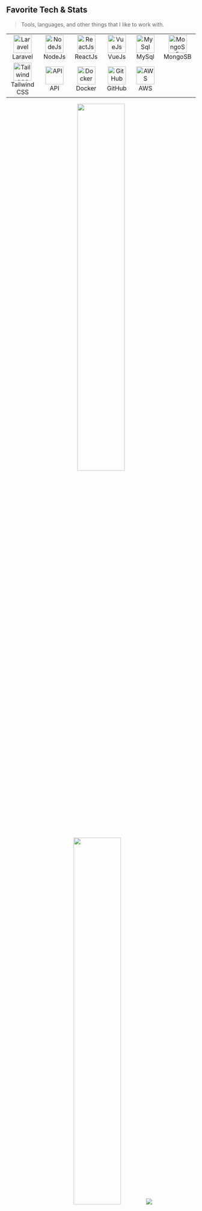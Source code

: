 <!--
**theshreyanshpanchal/theshreyanshpanchal** is a ✨ _special_ ✨ repository because its `README.md` (this file) appears on your GitHub profile.

Here are some ideas to get you started:

- 🔭 I’m currently working on ...
- 🌱 I’m currently learning ...
- 👯 I’m looking to collaborate on ...
- 🤔 I’m looking for help with ...
- 💬 Ask me about ...
- 📫 How to reach me: ...
- 😄 Pronouns: ...
- ⚡ Fun fact: ...
-->

<h2 align="left" id="theshreyanshpanchal-tech">Favorite Tech & Stats</h2>

> Tools, languages, and other things that I like to work with.

<table style="margin-left: auto; margin-right: auto;">
  <tr>
    <td align="center" width="134">
      <a href="#theshreyanshpanchal-tech">
        <img src="https://static-00.iconduck.com/assets.00/laravel-icon-1990x2048-xawylrh0.png" width="48" height="48" alt="Laravel" />
      </a>
      <br>Laravel
    </td>
    <td align="center" width="134">
      <a href="#theshreyanshpanchal-tech">
        <img src="https://static-00.iconduck.com/assets.00/node-js-icon-454x512-nztofx17.png" width="48" height="48" alt="NodeJs" />
      </a>
      <br>NodeJs
    </td>
    <td align="center" width="134">
      <a href="#theshreyanshpanchal-tech">
        <img src="https://cdn4.iconfinder.com/data/icons/logos-3/600/React.js_logo-512.png" width="48" height="48" alt="ReactJs" />
      </a>
      <br>ReactJs
    </td>
    <td align="center" width="134">
      <a href="#theshreyanshpanchal-tech">
        <img src="https://upload.wikimedia.org/wikipedia/commons/f/f1/Vue.png" width="48" height="48" alt="VueJs" />
      </a>
      <br>VueJs
    </td>
    <td align="center" width="134">
      <a href="#theshreyanshpanchal-tech">
        <img src="https://cdn.freebiesupply.com/logos/large/2x/mysql-1-logo-png-transparent.png" width="48" height="48" alt="MySql" />
      </a>
      <br>MySql
    </td>
    <td align="center" width="134">
      <a href="#theshreyanshpanchal-tech">
        <img src="https://seeklogo.com/images/M/mongodb-logo-D13D67C930-seeklogo.com.png" width="48" height="48" alt="MongoSB" />
      </a>
      <br>MongoSB
    </td>
  </tr>
  <tr>
    <td align="center" width="134">
      <a href="#theshreyanshpanchal-tech">
        <img src="https://shadowblood.gallerycdn.vsassets.io/extensions/shadowblood/tailwind-moon/3.0.2/1673948732518/Microsoft.VisualStudio.Services.Icons.Default" width="48" height="48" alt="Tailwind CSS" />
      </a>
      <br>Tailwind CSS
    </td>
    <td align="center" width="134">
      <a href="#theshreyanshpanchal-tech">
        <img src="https://uxwing.com/wp-content/themes/uxwing/download/brands-and-social-media/postman-icon.png" width="48" height="48" alt="API" />
      </a>
      <br>API
    </td>
   <td align="center" width="134">
      <a href="#theshreyanshpanchal-tech">
        <img src="https://cdn-ilaeled.nitrocdn.com/xjlTIzzcFlDZkNcCPnCAGIxXrnjmbkuM/assets/images/optimized/wp-content/uploads/2024/01/bec398d83c44b64cd8f6a6ed56f1c4c3.icon-docker-square.svg" width="48" height="48" alt="Docker" />
      </a>
      <br>Docker
    </td>
    <td align="center" width="134">
      <a href="#theshreyanshpanchal-tech">
        <img src="https://cdn-icons-png.flaticon.com/512/25/25231.png" width="48" height="48" alt="GitHub" />
      </a>
      <br>GitHub
    </td>
    <td align="center" width="134">
      <a href="#theshreyanshpanchal-tech">
        <img src="https://uxwing.com/wp-content/themes/uxwing/download/brands-and-social-media/aws-icon.png" width="48" height="48" alt="AWS" />
      </a>
      <br>AWS
    </td>
  </tr>
</table>

<p align="center">
  <img height="50%" width="auto" src ="https://github-readme-stats.vercel.app/api?username=theshreyanshpanchal&show_icons=true&count_private=true&theme=tokyonight&hide_border=true&hide=issues,contribs&bg_color=00000000">
  <img height="50%" width="auto" src ="https://github-readme-stats.vercel.app/api/top-langs/?username=theshreyanshpanchal&layout=compact&hide_border=true&theme=tokyonight&bg_color=00000000&langs_count=6&hide=jupyter%20notebook,tex,css,php">
  <img src ="https://github-readme-streak-stats.herokuapp.com?user=theshreyanshpanchal&theme=tokyonight&hide_border=true&background=FFFFFF00">
  <br>
  <img src ="https://github-profile-trophy.vercel.app/?username=theshreyanshpanchal&theme=juicyfresh&no-frame=true&row=1&&margin-w=20&no-bg=true">
</p>

<h3 align="center">Connect with me</h3>
<p align="center">
  <a href="#" target="blank"><img align="center" src="https://upload.wikimedia.org/wikipedia/commons/thumb/6/6f/Logo_of_Twitter.svg/512px-Logo_of_Twitter.svg.png?20220821125553" alt="" height="30" width="40" /></a>
  <a href="#" target="blank"><img align="center" src="https://static.vecteezy.com/system/resources/previews/018/930/584/original/linkedin-logo-linkedin-icon-transparent-free-png.png" alt="" height="60" width="60" /></a
  <a href="#" target="blank"><img align="center" src="https://upload.wikimedia.org/wikipedia/commons/thumb/e/e7/Instagram_logo_2016.svg/768px-Instagram_logo_2016.svg.png" alt="" height="40" width="40" /></a>
  <a href="#" target="blank"><img align="center" src="https://png.pngtree.com/png-vector/20221018/ourmid/pngtree-facebook-social-media-icon-png-image_6315968.png" alt="" height="40" width="40" /></a>
</p>
